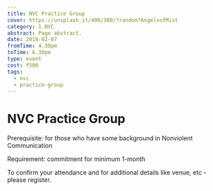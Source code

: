 ```yaml
---
title: NVC Practice Group
cover: https://unsplash.it/400/300/?random?AngelsofMist
category: 1.NVC
abstract: Page abstract.
date: 2018-02-07
fromTime: 4.30pm
toTime: 6.30pm
type: event
cost: ₹500
tags:
  - nvc
  - practice-group
---
```


# NVC Practice Group

Prerequisite: for those who have some background in Nonviolent Communication

Requirement: commitment for minimum 1-month

To confirm your attendance and for additional details like venue, etc - please register.

